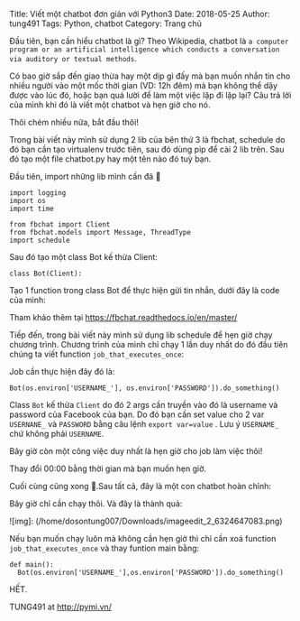 Title: Viết một chatbot đơn giản với Python3
Date: 2018-05-25
Author: tung491
Tags: Python, chatbot
Category: Trang chủ


Đầu tiên, bạn cần hiểu chatbot là gì? Theo Wikipedia, chatbot là `a computer program or an artificial intelligence which conducts a conversation via auditory or textual methods`.


Có bao giờ sắp đến giao thừa hay một dịp gì đấy mà bạn muốn nhắn tin cho nhiều người vào một mốc thời gian (VD: 12h đêm) mà bạn không thể dậy được vào lúc đó, hoặc bạn quá lười để làm một việc lặp đi lặp lại? Câu trả lời của mình khi đó là viết một chatbot và hẹn giờ cho nó.

Thôi chém nhiều nữa, bắt đầu thôi!

Trong bài viết này mình sử dụng 2 lib của bên thứ 3 là fbchat, schedule do đó bạn cần tạo virtualenv trước tiên, sau đó dùng pip để cài 2 lib trên. Sau đó tạo một file chatbot.py hay một tên nào đó tuỳ bạn.


Đầu tiên, import những lib mình cần đã 🎉


```
import logging
import os
import time

from fbchat import Client
from fbchat.models import Message, ThreadType
import schedule
```

Sau đó tạo một class Bot kế thừa Client:

`class Bot(Client):`

Tạo 1 function trong class Bot để thực hiện gửi tin nhắn, dưới đây là code của mình:

<script src="https://gist.github.com/tung491/102398d8599156c727b99e68c3680d8a.js"></script>

Tham khảo thêm tại https://fbchat.readthedocs.io/en/master/

Tiếp đến, trong bài viết này mình sử dụng lib schedule để hẹn giờ chạy chương trình. Chương trình của mình chỉ chạy 1 lần duy nhất do đó đầu tiên chúng ta viết function `job_that_executes_once`:

<script src="https://gist.github.com/tung491/8ea57a2e68d620d2496d7534a1072fc3.js"></script>


Job cần thực hiện đây đó là:

`Bot(os.environ['USERNAME_'], os.environ['PASSWORD']).do_something()
`


Class `Bot` kế thừa `Client` do đó 2 args cần truyền vào đó là username và password của Facebook của bạn. Do đó bạn cần set value cho 2 var `USERNANE_` và `PASSWORD` bằng câu lệnh `export var=value` . Lưu ý `USERNAME_` chứ không phải `USERNAME`.

Bây giờ còn một công việc duy nhất là hẹn giờ cho job làm việc thôi!

<script src="https://gist.github.com/tung491/8ea57a2e68d620d2496d7534a1072fc3.js"></script>

Thay đổi 00:00 bằng thời gian mà bạn muốn hẹn giờ.

Cuối cùng cũng xong 🎉.Sau tất cả, đây là một con chatbot hoàn chỉnh:


<script src="https://gist.github.com/tung491/6e9fce902bbc90217b84e18fce231ef6.js"></script>

Bây giờ chỉ cần chạy thôi. Và đây là thành quả:


![img]: (/home/dosontung007/Downloads/imageedit_2_6324647083.png)

Nếu bạn muốn chạy luôn mà không cần hẹn giờ thì chỉ cần xoá function `job_that_executes_once` và thay funtion main bằng:

```
def main():
  Bot(os.environ['USERNAME_'],os.environ['PASSWORD']).do_something()
```

HẾT.

TUNG491 at http://pymi.vn/
